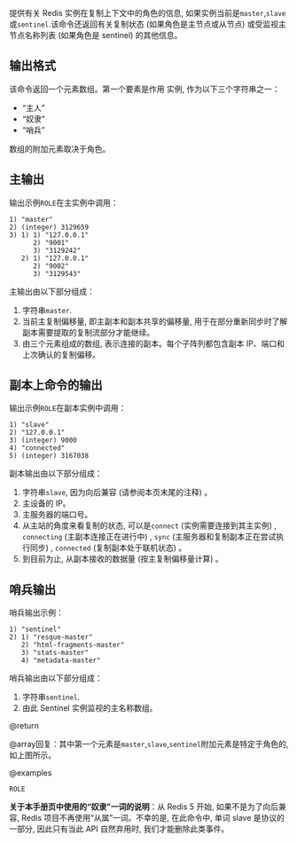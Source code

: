 提供有关 Redis 实例在复制上下文中的角色的信息, 如果实例当前是`master`,`slave`或`sentinel`.该命令还返回有关复制状态 (如果角色是主节点或从节点) 或受监视主节点名称列表 (如果角色是 sentinel) 的其他信息。

## 输出格式

该命令返回一个元素数组。第一个要素是作用
实例, 作为以下三个字符串之一：

*   “主人”
*   “奴隶”
*   “哨兵”

数组的附加元素取决于角色。

## 主输出

输出示例`ROLE`在主实例中调用：

    1) "master"
    2) (integer) 3129659
    3) 1) 1) "127.0.0.1"
          2) "9001"
          3) "3129242"
       2) 1) "127.0.0.1"
          2) "9002"
          3) "3129543"

主输出由以下部分组成：

1.  字符串`master`.
2.  当前主复制偏移量, 即主副本和副本共享的偏移量, 用于在部分重新同步时了解副本需要提取的复制流部分才能继续。
3.  由三个元素组成的数组, 表示连接的副本。每个子阵列都包含副本 IP、端口和上次确认的复制偏移。

## 副本上命令的输出

输出示例`ROLE`在副本实例中调用：

    1) "slave"
    2) "127.0.0.1"
    3) (integer) 9000
    4) "connected"
    5) (integer) 3167038

副本输出由以下部分组成：

1.  字符串`slave`, 因为向后兼容 (请参阅本页末尾的注释) 。
2.  主设备的 IP。
3.  主服务器的端口号。
4.  从主站的角度来看复制的状态, 可以是`connect` (实例需要连接到其主实例) , `connecting` (主副本连接正在进行中) , `sync` (主服务器和复制副本正在尝试执行同步) , `connected` (复制副本处于联机状态) 。
5.  到目前为止, 从副本接收的数据量 (按主复制偏移量计算) 。

## 哨兵输出

哨兵输出示例：

    1) "sentinel"
    2) 1) "resque-master"
       2) "html-fragments-master"
       3) "stats-master"
       4) "metadata-master"

哨兵输出由以下部分组成：

1.  字符串`sentinel`.
2.  由此 Sentinel 实例监视的主名称数组。

@return

@array回复：其中第一个元素是`master`,`slave`,`sentinel`附加元素是特定于角色的, 如上图所示。

@examples

```cli
ROLE
```

**关于本手册页中使用的“奴隶”一词的说明**：从 Redis 5 开始, 如果不是为了向后兼容, Redis 项目不再使用“从属”一词。不幸的是, 在此命令中, 单词 slave 是协议的一部分, 因此只有当此 API 自然弃用时, 我们才能删除此类事件。
